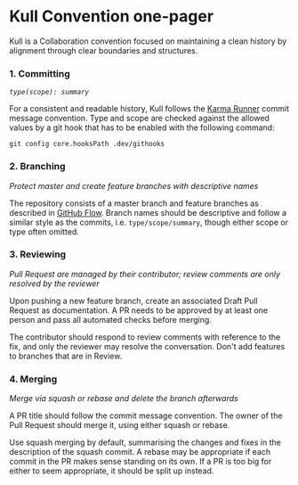 # Kull Convention one-pager

Kull is a Collaboration convention focused on maintaining a clean history by alignment through clear boundaries and structures.

### 1. Committing

*`type(scope): summary`*

For a consistent and readable history, Kull follows the [Karma Runner](http://karma-runner.github.io/latest/dev/git-commit-msg.html) commit message convention. Type and scope are checked against the allowed values by a git hook that has to be enabled with the following command:

    git config core.hooksPath .dev/githooks

### 2. Branching

*Protect master and create feature branches with descriptive names*

The repository consists of a master branch and feature branches as described in [GitHub Flow](https://githubflow.github.io/). Branch names should be descriptive and follow a similar style as the commits, i.e. `type/scope/summary`, though either scope or type often omitted.

### 3. Reviewing

*Pull Request are managed by their contributor; review comments are only resolved by the reviewer*

Upon pushing a new feature branch, create an associated Draft Pull Request as documentation. A PR needs to be approved by at least one person and pass all automated checks before merging. 

The contributor should respond to review comments with reference to the fix, and only the reviewer may resolve the conversation. Don't add features to branches that are in Review.

### 4. Merging

*Merge via squash or rebase and delete the branch afterwards*

A PR title should follow the commit message convention. The owner of the Pull Request should merge it, using either squash or rebase.

Use squash merging by default, summarising the changes and fixes in the description of the squash commit. A rebase may be appropriate if each commit in the PR makes sense standing on its own. If a PR is too big for either to seem appropriate, it should be split up instead.
